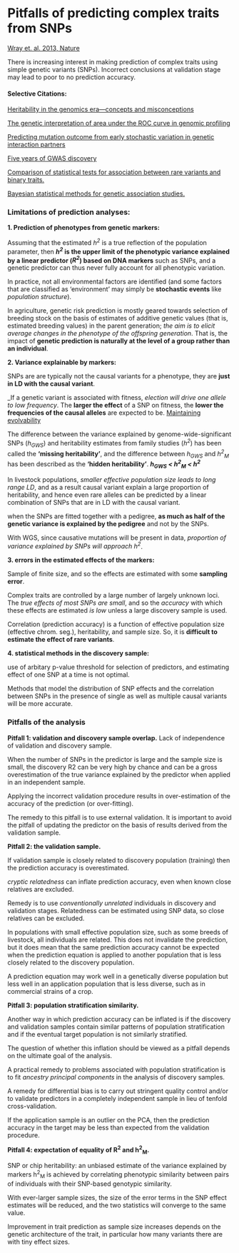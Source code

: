 # Pitfalls of predicting complex traits from SNPs
[Wray et. al. 2013, Nature](https://www.nature.com/articles/nrg3457)

There is increasing interest in making prediction of complex traits using simple genetic variants (SNPs).
Incorrect conclusions at validation stage may lead to poor to no prediction accuracy.

#### Selective Citations:
[Heritability in the genomics era—concepts and misconceptions](https://www.nature.com/articles/nrg2322)

[The genetic interpretation of area under the ROC curve in genomic profiling](http://dx.plos.org/10.1371/journal.pgen.1000864)

[Predicting mutation outcome from early stochastic variation in genetic interaction partners](https://www.nature.com/articles/nature10665)

[Five years of GWAS discovery](https://www.sciencedirect.com/science/article/pii/S0002929711005337?via%3Dihub)

[Comparison of statistical tests for association between rare variants and binary traits.](https://journals.plos.org/plosone/article?id=10.1371/journal.pone.0042530)

[Bayesian statistical methods for genetic association studies.](https://www.nature.com/articles/nrg2615)


### Limitations of prediction analyses:

__1.  Prediction of phenotypes from genetic markers:__

Assuming that the estimated _h<sup>2</sup>_ is a true reflection of the population parameter, then ___h<sup>2</sup>_ is the upper limit of the phenotypic variance explained by a linear predictor (_R<sup>2</sup>_) based on DNA markers__ such as SNPs, and a genetic predictor can thus never fully account for all phenotypic variation.

In practice, not all environmental factors are identified (and some factors that are classified as ‘environment’ may simply be __stochastic events__ like _population structure_).

In agriculture, genetic risk prediction is mostly geared towards selection of breeding stock on the basis of estimates of additive genetic values (that is, estimated breeding values) in the parent generation; _the aim is to elicit average changes in the phenotype of the offspring generation_. That is, the impact of __genetic prediction is naturally at the level of a group rather than an individual__.

__2.  Variance explainable by markers:__

SNPs are are typically not the causal variants for a phenotype, they are __just in LD with the causal variant__.

_If a genetic variant is associated with fitness, _election will drive one allele to low frequency_.
The __larger the effect__ of a SNP on fitness, the __lower the frequencies of the causal alleles__ are expected to be. [Maintaining evolvability](https://www.ncbi.nlm.nih.gov/pubmed/19147924)

The difference between the variance explained by genome-wide-significant SNPs (_h<sub>GWS</sub>_) and heritability estimates from family studies (_h<sup>2</sup>_) has been called the __‘missing heritability’__, and the difference between _h<sub>GWS</sub>_ and _h<sup>2</sup><sub>M</sub>_ has been described as the  __‘hidden heritability’__.
___h<sub>GWS</sub> < h<sup>2</sup><sub>M</sub> < h<sup>2</sup>___

In livestock populations, _smaller effective population size leads to long range LD_, and as a result causal variant explain a large proportion of heritability, and hence even rare alleles can be predicted by a linear combination of SNPs that are in LD with the causal variant.

when the SNPs are fitted together with a pedigree, __as much as half of the genetic variance is explained by the pedigree__ and not by the SNPs.

With WGS, since causative mutations will be present in data, _proportion of variance explained by SNPs will approach h<sup>2</sup>_.

__3. errors in the estimated effects of the markers:__

Sample of finite size, and so the effects are estimated with some __sampling error__.

Complex traits are controlled by a large number of largely unknown loci.
The _true effects of most SNPs are small_, and so the _accuracy_ with which these effects are estimated _is low_ unless a large discovery sample is used.

Correlation (prediction accuracy) is a function of effective population size (effective chrom. seg.), heritability, and sample size. So, it is __difficult to estimate the effect of rare variants__.

__4. statistical methods in the discovery sample:__

use of arbitary p-value threshold for selection of predictors, and estimating effect of one SNP at a time is not optimal.

Methods that model the distribution of SNP effects and the correlation between SNPs in the presence of single as well as multiple causal variants will be more accurate.

### Pitfalls of the analysis

__Pitfall 1: validation and discovery sample overlap.__
Lack of independence of validation and discovery sample.

When the number of SNPs in the predictor is large and the sample size is small, the discovery R2 can be very high by chance and can be a gross overestimation of the true variance explained by the predictor when applied in an independent sample.

Applying the incorrect validation procedure results in over-estimation of the accuracy of the prediction (or over-fitting).

The remedy to this pitfall is to use external validation. It is important to avoid the pitfall of updating the predictor on the basis of results derived from the validation sample.

__Pitfall 2: the validation sample.__

If validation sample is closely related to discovery population (training) then the prediction accuracy is overestimated.

_cryptic relatedness_ can inflate prediction accuracy, even when known close relatives are excluded. 

Remedy is to use _conventionally unrelated_ individuals in discovery and validation stages. Relatedness can be estimated using SNP data, so close relatives can be excluded.

In populations with small effective population size, such as some breeds of livestock, all individuals are related. This does not invalidate the prediction, but it does mean that the same prediction accuracy cannot be expected when the prediction equation is applied to another population that is less closely related to the discovery population.

A prediction equation may work well in a genetically diverse population but less well in an application population that is less diverse, such as in commercial strains of a crop.

__Pitfall 3: population stratification similarity.__

Another way in which prediction accuracy can be inflated is if the discovery and validation samples contain similar patterns of population stratification and if the eventual target population is not similarly stratified.

The question of whether this inflation should be viewed as a pitfall depends on the ultimate goal of the analysis.

A practical remedy to problems associated with population stratification is to fit _ancestry principal components_ in the analysis of discovery samples.

A remedy for differential bias is to carry out stringent quality control and/or to validate predictors in a completely independent sample in lieu of tenfold cross-validation.

If the application sample is an outlier on the PCA, then the prediction accuracy in the target may be less than expected from the validation procedure.

__Pitfall 4: expectation of equality of R<sup>2</sup> and h<sup>2</sup><sub>M</sub>.__

SNP or chip heritability: an unbiased estimate of the variance explained by markers h<sup>2</sup><sub>M</sub> is achieved by correlating phenotypic similarity between pairs of individuals with their SNP-based genotypic similarity.

With ever-larger sample sizes, the size of the error terms in the SNP effect estimates will be reduced, and the two statistics will converge to the same value.

Improvement in trait prediction as sample size increases depends on the genetic architecture of the trait, in particular how many variants there are with tiny effect sizes.




